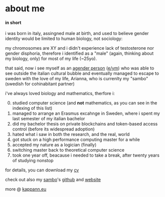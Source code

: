 # about me
#### in short

i was born in italy, assingned male at birth, and used to believe gender identity would be limited to human biology, not sociology:

my chromosomes are XY and i didn't experience lack of testosterone nor gender disphoria, therefore i identified as a "male" (again, thinking about my biology, only) for most of my life (~25yo). 

that said, now i see myself as an [agender person](https://en.pronouns.page/@kappanneo) ([e/ym](https://github.com/even-is-odd/pronomey)) who was able to see outside the italian cultural bubble and eventually managed to escape to sweden with the love of my life, Arianna, who is currenlty my "sambo" (swedish for cohinabitant partner)

i've always loved biology and mathematics, therfore i:

0. studied computer science (and **not** mathematics, as you can see in the indexing of this list)
1. managed to arrange an Erasmus excahnge in Sweden, where i spent my last semester of my italian bachelor 
2. did my bachelor thesis on private blockchains and token-based access control (before its widespread adoption)
3. hated what i saw in both the research, and the real, world
4. got stuck on a high performance computing master for a while
5. accepted my nature as a logician (finally)
6. switching master back to theoretical computer science
7. took one year off, beacause i needed to take a break, after twenty years of studying nonstop

for details, you can download my [cv](https://kappanneo.github.io/cv)

check out also my [sambo](https://sverigesradio.se/artikel/what-does-it-mean-to-be-a-sambo-in-sweden)'s [github](https://github.com/harisont) and [website](https://harisont.github.io)

more @ [kappann.eu](https://kappanneo.github.io)
